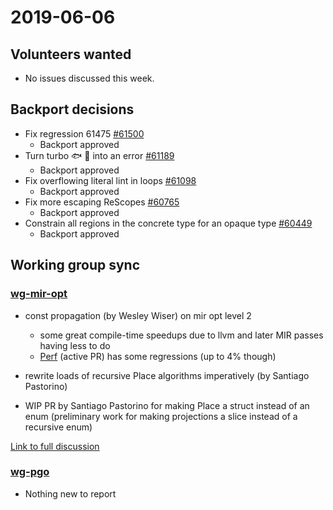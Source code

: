 # 2019-06-06

## Volunteers wanted

- No issues discussed this week.

## Backport decisions

- Fix regression 61475 [#61500](https://github.com/rust-lang/rust/pull/61500)
  - Backport approved
- Turn turbo :fish: :ice_cream: into an error [#61189](https://github.com/rust-lang/rust/pull/61189)
  - Backport approved
- Fix overflowing literal lint in loops [#61098](https://github.com/rust-lang/rust/pull/61098)
  - Backport approved
- Fix more escaping ReScopes [#60765](https://github.com/rust-lang/rust/pull/60765)
  - Backport approved
- Constrain all regions in the concrete type for an opaque type [#60449](https://github.com/rust-lang/rust/pull/60449)
  - Backport approved

## Working group sync

### [wg-mir-opt](../../../working-groups/mir-opt/)

- const propagation (by Wesley Wiser) on mir opt level 2
  - some great compile-time speedups due to llvm and later MIR passes having less to do
  - [Perf](https://perf.rust-lang.org/compare.html?start=7cdaffd7962c4aae0cadd82baa241901b03f9458&end=78f9292a51479346f19ce2c71bdb0db551ce8fe5) (active PR) has some regressions (up to 4% though)

- rewrite loads of recursive Place algorithms imperatively (by Santiago Pastorino)

- WIP PR by Santiago Pastorino for making Place a struct instead of an enum (preliminary work for making projections a slice instead of a recursive enum)

[Link to full discussion](https://rust-lang.zulipchat.com/#narrow/stream/131828-t-compiler/topic/weekly.20meeting.202019-06-06.20.2354818/near/167489269)

### [wg-pgo](../../../working-groups/pgo/)
- Nothing new to report

